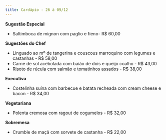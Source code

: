 ```yaml
---
title: Cardápio - 26 à 09/12
---
```

**Sugestão Especial**

* Saltimboca de mignon com paglio e fieno- R$ 60,00

**Sugestões do Chef**

* Linguado ao mº de tangerina e couscous marroquino com legumes e castanhas - R$ 58,00
* Carne de sol acebolada com baião de dois e queijo coalho - R$ 43,00
* Risoto de rúcula com salmão e tomatinhos assados - R$ 38,00

**Executiva**

* Costelinha suína com barbecue e batata recheada com cream cheese e bacon - R$ 34,00

**Vegetariana**

* Polenta cremosa com ragout de cogumelos - R$ 32,00

**Sobremesa**

* Crumble de maçã com sorvete de castanha - R$ 22,00